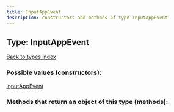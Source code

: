 ```yaml
---
title: InputAppEvent
description: constructors and methods of type InputAppEvent
---
```

## Type: InputAppEvent  
[Back to types index](index.md)



### Possible values (constructors):

[inputAppEvent](../constructors/inputAppEvent.md)  



### Methods that return an object of this type (methods):




